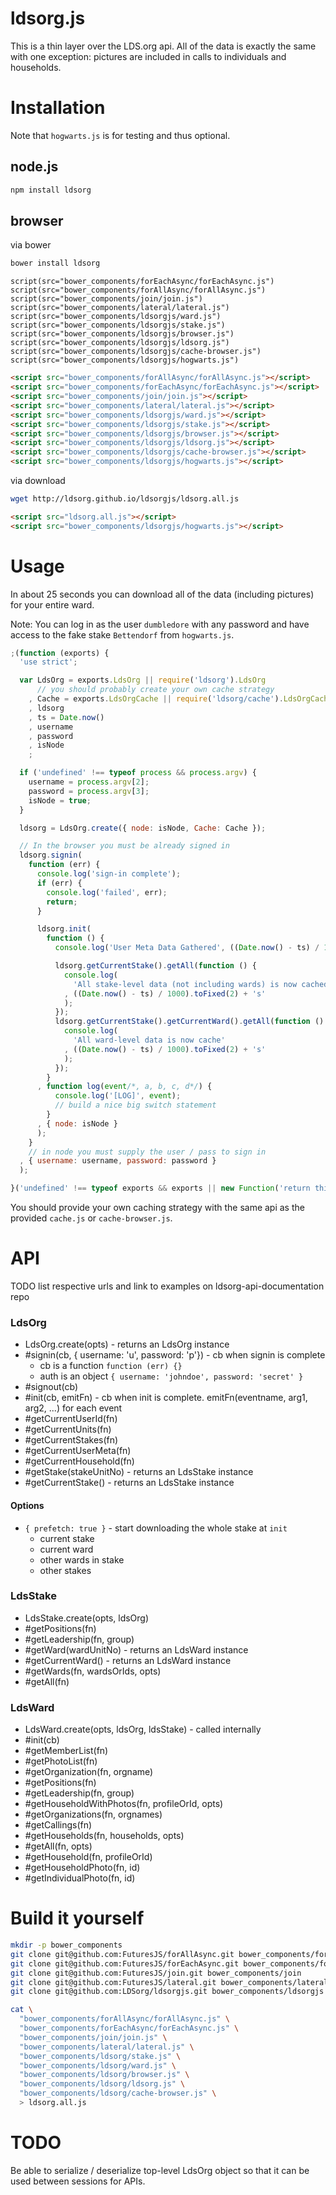 ldsorg.js
===

This is a thin layer over the LDS.org api.
All of the data is exactly the same with one exception: pictures are included in calls to individuals and households.

Installation
===

Note that `hogwarts.js` is for testing and thus optional.

node.js
---

```bash
npm install ldsorg

```

browser
---

via bower

```bash
bower install ldsorg
```

```jade
script(src="bower_components/forEachAsync/forEachAsync.js")
script(src="bower_components/forAllAsync/forAllAsync.js")
script(src="bower_components/join/join.js")
script(src="bower_components/lateral/lateral.js")
script(src="bower_components/ldsorgjs/ward.js")
script(src="bower_components/ldsorgjs/stake.js")
script(src="bower_components/ldsorgjs/browser.js")
script(src="bower_components/ldsorgjs/ldsorg.js")
script(src="bower_components/ldsorgjs/cache-browser.js")
script(src="bower_components/ldsorgjs/hogwarts.js")
```

```html
<script src="bower_components/forAllAsync/forAllAsync.js"></script>
<script src="bower_components/forEachAsync/forEachAsync.js"></script>
<script src="bower_components/join/join.js"></script>
<script src="bower_components/lateral/lateral.js"></script>
<script src="bower_components/ldsorgjs/ward.js"></script>
<script src="bower_components/ldsorgjs/stake.js"></script>
<script src="bower_components/ldsorgjs/browser.js"></script>
<script src="bower_components/ldsorgjs/ldsorg.js"></script>
<script src="bower_components/ldsorgjs/cache-browser.js"></script>
<script src="bower_components/ldsorgjs/hogwarts.js"></script>
```

via download

```bash
wget http://ldsorg.github.io/ldsorgjs/ldsorg.all.js
```

```html
<script src="ldsorg.all.js"></script>
<script src="bower_components/ldsorgjs/hogwarts.js"></script>
```

Usage
===

In about 25 seconds you can download all of the data (including pictures) for your entire ward.

Note: You can log in as the user `dumbledore` with any password and have access to the fake stake `Bettendorf` from `hogwarts.js`.

```javascript
;(function (exports) {
  'use strict';

  var LdsOrg = exports.LdsOrg || require('ldsorg').LdsOrg
      // you should probably create your own cache strategy
    , Cache = exports.LdsOrgCache || require('ldsorg/cache').LdsOrgCache
    , ldsorg
    , ts = Date.now()
    , username
    , password
    , isNode
    ;

  if ('undefined' !== typeof process && process.argv) {
    username = process.argv[2];
    password = process.argv[3];
    isNode = true;
  }

  ldsorg = LdsOrg.create({ node: isNode, Cache: Cache });

  // In the browser you must be already signed in
  ldsorg.signin(
    function (err) {
      console.log('sign-in complete');
      if (err) {
        console.log('failed', err);
        return;
      }

      ldsorg.init(
        function () {
          console.log('User Meta Data Gathered', ((Date.now() - ts) / 1000).toFixed(2) + 's');

          ldsorg.getCurrentStake().getAll(function () {
            console.log(
              'All stake-level data (not including wards) is now cached'
            , ((Date.now() - ts) / 1000).toFixed(2) + 's'
            );
          });
          ldsorg.getCurrentStake().getCurrentWard().getAll(function () {
            console.log(
              'All ward-level data is now cache'
            , ((Date.now() - ts) / 1000).toFixed(2) + 's'
            );
          });
        }
      , function log(event/*, a, b, c, d*/) {
          console.log('[LOG]', event);
          // build a nice big switch statement
        }
      , { node: isNode }
      );
    }
    // in node you must supply the user / pass to sign in
  , { username: username, password: password }
  );

}('undefined' !== typeof exports && exports || new Function('return this')()));
```

You should provide your own caching strategy with the same api as the provided `cache.js` or `cache-browser.js`.

API
===

TODO list respective urls and link to examples on ldsorg-api-documentation repo

### LdsOrg

  * LdsOrg.create(opts) - returns an LdsOrg instance
  * #signin(cb, { username: 'u', password: 'p'}) - cb when signin is complete
    * cb is a function `function (err) {}`
    * auth is an object `{ username: 'johndoe', password: 'secret' }`
  * #signout(cb)
  * #init(cb, emitFn) - cb when init is complete. emitFn(eventname, arg1, arg2, ...) for each event
  * #getCurrentUserId(fn)
  * #getCurrentUnits(fn)
  * #getCurrentStakes(fn)
  * #getCurrentUserMeta(fn)
  * #getCurrentHousehold(fn)
  * #getStake(stakeUnitNo) - returns an LdsStake instance
  * #getCurrentStake() - returns an LdsStake instance

#### Options

  * `{ prefetch: true }` - start downloading the whole stake at `init`
    * current stake
    * current ward
    * other wards in stake
    * other stakes

### LdsStake

  * LdsStake.create(opts, ldsOrg)
  * #getPositions(fn)
  * #getLeadership(fn, group)
  * #getWard(wardUnitNo) - returns an LdsWard instance
  * #getCurrentWard() - returns an LdsWard instance
  * #getWards(fn, wardsOrIds, opts)
  * #getAll(fn)

### LdsWard

  * LdsWard.create(opts, ldsOrg, ldsStake) - called internally
  * #init(cb)
  * #getMemberList(fn)
  * #getPhotoList(fn)
  * #getOrganization(fn, orgname)
  * #getPositions(fn)
  * #getLeadership(fn, group)
  * #getHouseholdWithPhotos(fn, profileOrId, opts)
  * #getOrganizations(fn, orgnames)
  * #getCallings(fn)
  * #getHouseholds(fn, households, opts)
  * #getAll(fn, opts)
  * #getHousehold(fn, profileOrId)
  * #getHouseholdPhoto(fn, id)
  * #getIndividualPhoto(fn, id)

Build it yourself
===

```bash
mkdir -p bower_components
git clone git@github.com:FuturesJS/forAllAsync.git bower_components/forAllAsync
git clone git@github.com:FuturesJS/forEachAsync.git bower_components/forEachAsync
git clone git@github.com:FuturesJS/join.git bower_components/join
git clone git@github.com:FuturesJS/lateral.git bower_components/lateral
git clone git@github.com:LDSorg/ldsorgjs.git bower_components/ldsorgjs

cat \
  "bower_components/forAllAsync/forAllAsync.js" \
  "bower_components/forEachAsync/forEachAsync.js" \
  "bower_components/join/join.js" \
  "bower_components/lateral/lateral.js" \
  "bower_components/ldsorg/stake.js" \
  "bower_components/ldsorg/ward.js" \
  "bower_components/ldsorg/browser.js" \
  "bower_components/ldsorg/ldsorg.js" \
  "bower_components/ldsorg/cache-browser.js" \
  > ldsorg.all.js
```

TODO
===

Be able to serialize / deserialize top-level LdsOrg object so that it can be used between sessions for APIs.
